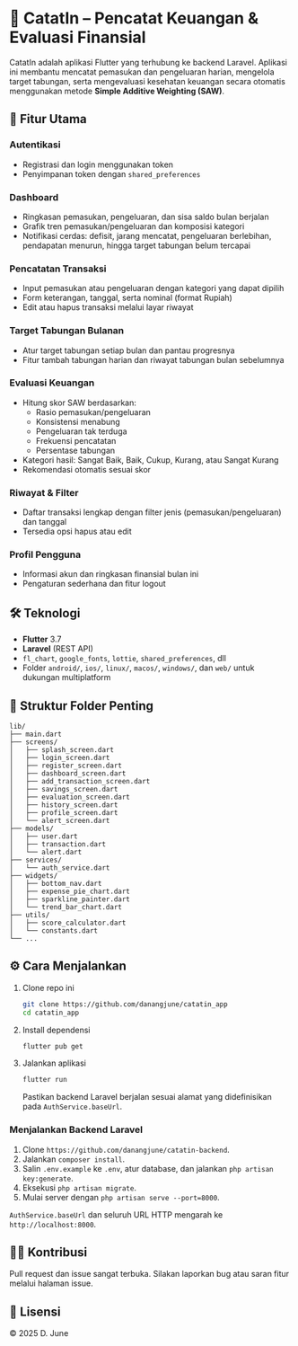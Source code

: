 # 📘 CatatIn – Pencatat Keuangan & Evaluasi Finansial

CatatIn adalah aplikasi Flutter yang terhubung ke backend Laravel. Aplikasi ini membantu mencatat pemasukan dan pengeluaran harian, mengelola target tabungan, serta mengevaluasi kesehatan keuangan secara otomatis menggunakan metode **Simple Additive Weighting (SAW)**.

## 🚀 Fitur Utama

### Autentikasi
- Registrasi dan login menggunakan token
- Penyimpanan token dengan `shared_preferences`

### Dashboard
- Ringkasan pemasukan, pengeluaran, dan sisa saldo bulan berjalan
- Grafik tren pemasukan/pengeluaran dan komposisi kategori
- Notifikasi cerdas: defisit, jarang mencatat, pengeluaran berlebihan, pendapatan menurun, hingga target tabungan belum tercapai

### Pencatatan Transaksi
- Input pemasukan atau pengeluaran dengan kategori yang dapat dipilih
- Form keterangan, tanggal, serta nominal (format Rupiah)
- Edit atau hapus transaksi melalui layar riwayat

### Target Tabungan Bulanan
- Atur target tabungan setiap bulan dan pantau progresnya
- Fitur tambah tabungan harian dan riwayat tabungan bulan sebelumnya

### Evaluasi Keuangan
- Hitung skor SAW berdasarkan:
  - Rasio pemasukan/pengeluaran
  - Konsistensi menabung
  - Pengeluaran tak terduga
  - Frekuensi pencatatan
  - Persentase tabungan
- Kategori hasil: Sangat Baik, Baik, Cukup, Kurang, atau Sangat Kurang
- Rekomendasi otomatis sesuai skor

### Riwayat & Filter
- Daftar transaksi lengkap dengan filter jenis (pemasukan/pengeluaran) dan tanggal
- Tersedia opsi hapus atau edit

### Profil Pengguna
- Informasi akun dan ringkasan finansial bulan ini
- Pengaturan sederhana dan fitur logout

## 🛠 Teknologi
- **Flutter** 3.7
- **Laravel** (REST API)
- `fl_chart`, `google_fonts`, `lottie`, `shared_preferences`, dll
- Folder `android/`, `ios/`, `linux/`, `macos/`, `windows/`, dan `web/` untuk dukungan multiplatform

## 📂 Struktur Folder Penting

```
lib/
├── main.dart
├── screens/
│   ├── splash_screen.dart
│   ├── login_screen.dart
│   ├── register_screen.dart
│   ├── dashboard_screen.dart
│   ├── add_transaction_screen.dart
│   ├── savings_screen.dart
│   ├── evaluation_screen.dart
│   ├── history_screen.dart
│   ├── profile_screen.dart
│   └── alert_screen.dart
├── models/
│   ├── user.dart
│   ├── transaction.dart
│   └── alert.dart
├── services/
│   └── auth_service.dart
├── widgets/
│   ├── bottom_nav.dart
│   ├── expense_pie_chart.dart
│   ├── sparkline_painter.dart
│   └── trend_bar_chart.dart
├── utils/
│   ├── score_calculator.dart
│   └── constants.dart
└── ...
```

## ⚙️ Cara Menjalankan

1. Clone repo ini
   ```bash
   git clone https://github.com/danangjune/catatin_app
   cd catatin_app
   ```
2. Install dependensi
   ```bash
   flutter pub get
   ```
3. Jalankan aplikasi
   ```bash
   flutter run
   ```
   Pastikan backend Laravel berjalan sesuai alamat yang didefinisikan pada `AuthService.baseUrl`.

### Menjalankan Backend Laravel

1. Clone `https://github.com/danangjune/catatin-backend`.
2. Jalankan `composer install`.
3. Salin `.env.example` ke `.env`, atur database, dan jalankan `php artisan key:generate`.
4. Eksekusi `php artisan migrate`.
5. Mulai server dengan `php artisan serve --port=8000`.

`AuthService.baseUrl` dan seluruh URL HTTP mengarah ke `http://localhost:8000`.

## 🧑‍💻 Kontribusi
Pull request dan issue sangat terbuka. Silakan laporkan bug atau saran fitur melalui halaman issue.

## 📄 Lisensi
© 2025 D. June
